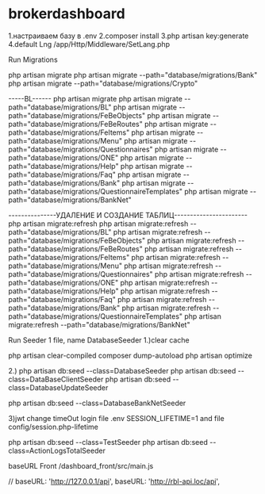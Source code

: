 # brokerdashboard


1.настраиваем базу в .env
2.composer install
3.php artisan key:generate
4.default Lng /app/Http/Middleware/SetLang.php


Run Migrations

php artisan migrate
php artisan migrate --path="database/migrations/Bank" 
php artisan migrate --path="database/migrations/Crypto"
 
-----BL------ 
php artisan migrate
php artisan migrate --path="database/migrations/BL"
php artisan migrate --path="database/migrations/FeBeObjects"
php artisan migrate --path="database/migrations/FeBeRoutes" 
php artisan migrate --path="database/migrations/FeItems" 
php artisan migrate --path="database/migrations/Menu" 
php artisan migrate --path="database/migrations/Questionnaires" 
php artisan migrate --path="database/migrations/ONE" 
php artisan migrate --path="database/migrations/Help"
php artisan migrate --path="database/migrations/Faq"
php artisan migrate --path="database/migrations/Bank"
php artisan migrate --path="database/migrations/QuestionnaireTemplates"
php artisan migrate --path="database/migrations/BankNet"

---------------УДАЛЕНИЕ И СОЗДАНИЕ ТАБЛИЦ-----------------------
php artisan migrate:refresh
php artisan migrate:refresh --path="database/migrations/BL"
php artisan migrate:refresh --path="database/migrations/FeBeObjects"
php artisan migrate:refresh --path="database/migrations/FeBeRoutes"
php artisan migrate:refresh --path="database/migrations/FeItems" 
php artisan migrate:refresh --path="database/migrations/Menu" 
php artisan migrate:refresh --path="database/migrations/Questionnaires" 
php artisan migrate:refresh --path="database/migrations/ONE" 
php artisan migrate:refresh --path="database/migrations/Help"
php artisan migrate:refresh --path="database/migrations/Faq"
php artisan migrate:refresh --path="database/migrations/Bank"
php artisan migrate:refresh --path="database/migrations/QuestionnaireTemplates"
php artisan migrate:refresh --path="database/migrations/BankNet"



Run Seeder 1 file, name DatabaseSeeder
1.)clear cache

php artisan clear-compiled 
composer dump-autoload
php artisan optimize

2.)
php artisan db:seed --class=DatabaseSeeder 
php artisan db:seed --class=DataBaseClientSeeder
php artisan db:seed --class=DatabaseUpdateSeeder

php artisan db:seed --class=DatabaseBankNetSeeder


3)jwt change timeOut login file .env SESSION_LIFETIME=1 and file config/session.php-lifetime


php artisan db:seed --class=TestSeeder
php artisan db:seed --class=ActionLogsTotalSeeder

 
 baseURL Front /dashboard_front/src/main.js
  
 // baseURL: 'http://127.0.0.1/api',
 baseURL: 'http://rbl-api.loc/api',




